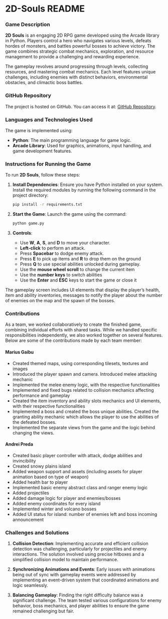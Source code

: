 # 2D-Souls README

### Game Description
**2D Souls** is an engaging 2D RPG game developed using the Arcade library in Python. Players control a hero who navigates various levels, defeats hordes of monsters, and battles powerful bosses to achieve victory. The game combines strategic combat mechanics, exploration, and resource management to provide a challenging and rewarding experience.

The gameplay revolves around progressing through levels, collecting resources, and mastering combat mechanics. Each level features unique challenges, including enemies with distinct behaviors, environmental obstacles, and climactic boss battles.

### GitHub Repository
The project is hosted on GitHub. You can access it at: [GitHub Repository](https://github.com/mariusCS50/2D-Souls).

### Languages and Technologies Used
The game is implemented using:
- **Python**: The main programming language for game logic.
- **Arcade Library**: Used for graphics, animations, input handling, and game development features.

### Instructions for Running the Game
To run **2D Souls**, follow these steps:

1. **Install Dependencies**:
   Ensure you have Python installed on your system. Install the required modules by running the following command in the project directory:
   ```bash
   pip install -r requirements.txt
   ```

2. **Start the Game**:
   Launch the game using the command:
   ```bash
   python game.py
   ```

3. **Controls**:
   - Use **W**, **A**, **S**, and **D** to move your character.
   - **Left-click** to perform an attack.
   - Press **Spacebar** to dodge enemy attack.
   - Press **E** to pick up items and **R** to drop them on the ground
   - Press **Q** to use special abilities unlocked during gameplay.
   - Use the **mouse wheel scroll** to change the current item
   - Use the **number keys** to switch abilities
   - Use the **Enter** and **ESC** keys to start the game or close it

The gameplay screen includes UI elements that display the player’s health, item and ability inventories, messages to notify the player about the number of enemies on the map and the spawn of the bosses.

### Contributions

As a team, we worked collaboratively to create the finished game, combining individual efforts with shared tasks. While we handled specific responsibilities independently, we also worked together on several features. Below are some of the contributions made by each team member:

#### Marius Gaibu
- Created themed maps, using corresponding tilesets, textures and images
- Introduced the player spawn and camera. Introduced melee attacking mechanic
- Implemented the melee enemy logic, with the respective functionalities
- Implemented and fixed bugs related to collision mechanics affecting performance and gameplay
- Created the item inventory and ability slots mechanics and UI elements, with their respective functionalities
- Implemented a boss and created the boss unique abilities. Created the granting ability mechanic which allows the player to use the abilities of the defeated bosses.
- Implemented the separate views from the game and the logic behind changing the views.

#### Andrei Preda
- Created basic player controller with attack, dodge abilities and invincibility
- Created snowy plains island
- Added weapon support and assets (including assets for player animation based on type of weapon)
- Added health bar to player
- Implemented basic enemy abstract class and ranger enemy logic
- Added projectiles
- Added damage logic for player and enemies/bosses
- Added enemy coordinates for every island
- Implemented winter and volcano bosses
- Added UI status for island: number of enemies left and boss incoming announcement

### Challenges and Solutions

1. **Collision Detection**:
   Implementing accurate and efficient collision detection was challenging, particularly for projectiles and enemy interactions. The solution involved using precise hitboxes and a simplified collision model to maintain performance.

2. **Synchronizing Animations and Events**:
   Early issues with animations being out of sync with gameplay events were addressed by implementing an event-driven system that coordinated animations and logic seamlessly.

3. **Balancing Gameplay**:
   Finding the right difficulty balance was a significant challenge. The team tested various configurations for enemy behavior, boss mechanics, and player abilities to ensure the game remained challenging but fair.